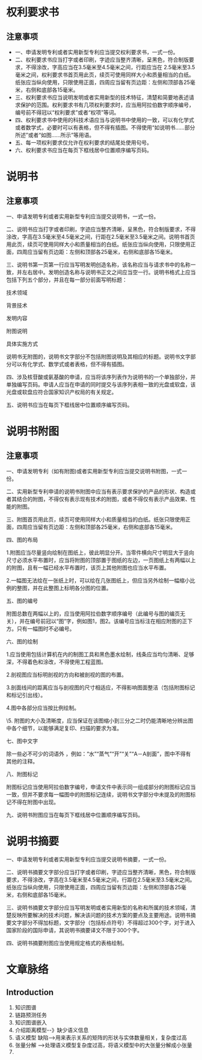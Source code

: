 # 权利要求书

## 注意事项

* 一、申请发明专利或者实用新型专利应当提交权利要求书，一式一份。
* 二、权利要求书应当打字或者印刷，字迹应当整齐清晰，呈黑色，符合制版要求，不得涂改，字高应当在3.5毫米至4.5毫米之间，行距应当在 2.5毫米至3.5毫米之间，权利要求书首页用此页，续页可使用同样大小和质量相当的白纸。纸张应当纵向使用，只限使用正面，四周应当留有页边距：左侧和顶部各25毫米，右侧和底部各15毫米。
* 三、权利要求书应当说明发明或者实用新型的技术特征，清楚和简要地表述请求保护的范围。权利要求书有几项权利要求时，应当用阿拉伯数字顺序编号，编号前不得冠以“权利要求”或者“权项”等词。
* 四、权利要求书中使用的科技术语应当与说明书中使用的一致，可以有化学式或者数学式，必要时可以有表格，但不得有插图。不得使用“如说明书……部分所述”或者“如图……所示”等用语。
* 五、每一项权利要求仅允许在权利要求的结尾处使用句号。
* 六、权利要求书应当在每页下框线居中位置顺序编写页码。

# 说明书

## 注意事项

一、申请发明专利或者实用新型专利应当提交说明书，一式一份。

二、说明书应当打字或者印刷，字迹应当整齐清晰，呈黑色，符合制版要求，不得涂改，字高在3.5毫米至4.5毫米之间，行距在2.5毫米至3.5毫米之间。说明书首页用此页，续页可使用同样大小和质量相当的白纸。纸张应当纵向使用，只限使用正面，四周应当留有页边距：左侧和顶部各25毫米，右侧和底部各15毫米。

三、说明书第一页第一行应当写明发明创造名称，该名称应当与请求书中的名称一致，并左右居中。发明创造名称与说明书正文之间应当空一行。说明书格式上应当包括下列五个部分，并且在每一部分前面写明标题：

技术领域  

背景技术  

发明内容  

附图说明  

具体实施方式 

说明书无附图的，说明书文字部分不包括附图说明及其相应的标题。说明书文字部分可以有化学式、数学式或者表格，但不得有插图。

四、涉及核苷酸或氨基酸的申请，应当将该序列表作为说明书的一个单独部分，并单独编写页码。申请人应当在申请的同时提交与该序列表相一致的光盘或软盘，该光盘或软盘应符合国家知识产权局的有关规定。

五、说明书应当在每页下框线居中位置顺序编写页码。

# 说明书附图

## 注意事项

一、申请发明专利（如有附图)或者实用新型专利应当提交说明书附图，一式一份。

二、实用新型专利申请的说明书附图中应当有表示要求保护的产品的形状、构造或者其结合的附图，不得仅有表示现有技术的附图，或者不得仅有表示产品效果、性能的附图。

三、附图首页用此页，续页可使用同样大小和质量相当的白纸。纸张只限使用正面，四周应当留有页边距：左侧和顶部各25毫米，右侧和底部各15毫米。

四、图的布局

1.附图应当尽量竖向绘制在图纸上，彼此明显分开。当零件横向尺寸明显大于竖向尺寸必须水平布置时，应当将附图的顶部置于图纸的左边，一页图纸上有两幅以上的附图，且有一幅已经水平布置时，该页上其他附图也应当水平布置。

2.一幅图无法绘在一张纸上时，可以绘在几张图纸上，但应当另外绘制一幅缩小比例的整图，并在此整图上标明各分图的位置。

五、图的编号

  附图总数在两幅以上的，应当使用阿拉伯数字顺序编号（此编号与图的编页无关），并在编号前冠以“图”字，例如图1，图2。该编号应当标注在相应附图的正下方。只有一幅图时不必编号。

六、图的绘制

  1.应当使用包括计算机在内的制图工具和黑色墨水绘制，线条应当均匀清晰、足够深，不得着色和涂改，不得使用工程蓝图。

  2.剖视图应当标明剖视的方向和被剖视的图的布置。

  3.剖面线间的距离应当与剖视图的尺寸相适应，不得影响图面整洁（包括附图标记和标记引出线）。

  4.图中各部分应当按比例绘制。

  \5. 附图的大小及清晰度，应当保证在该图缩小到三分之二时仍能清晰地分辨出图中各个细节，以能够满足复印、扫描的要求为准。

七、图中文字

除一些必不可少的词语外 ，例如：“水”“蒸气”“开”“关”“A－A剖面”，图中不得有其他的注释。

八、附图标记

附图标记应当使用阿拉伯数字编号，申请文件中表示同一组成部分的附图标记应当一致，但并不要求每一幅图中的附图标记连续，说明书文字部分中未提及的附图标记不得在附图中出现。

九、说明书附图应当在每页下框线居中位置顺序编写页码。

# 说明书摘要

一、申请发明专利或者实用新型专利应当提交说明书摘要，一式一份。

二、说明书摘要文字部分应当打字或者印刷，字迹应当整齐清晰，黑色，符合制版要求，不得涂改，字高在3.5毫米至4.5毫米之间，行距在2.5毫米至3.5毫米之间。纸张应当纵向使用，只限使用正面，四周应当留有页边距：左侧和顶部各25毫米，右侧和底部各15毫米。

三、说明书摘要文字部分应当写明发明或者实用新型的名称和所属的技术领域，清楚反映所要解决的技术问题，解决该问题的技术方案的要点及主要用途。说明书摘要文字部分不得加标题，文字部分（包括标点符号）不得超过300个字，对于进入国家阶段的国际申请，其说明书摘要译文不限于300个字。

四、说明书摘要附图应当使用规定格式的表格绘制。

# 文章脉络

## Introduction

1. 知识图谱
2. 链路预测任务
3. 知识图谱嵌入
4. 介绍距离模型--》缺少语义信息
5. 语义模型 缺陷-->用来表示关系的矩阵的形状与实体数量相关，复杂度过高
6. 张量分解 -->处理语义模型复杂度过高，将语义模型中的大张量分解成小张量
7. 